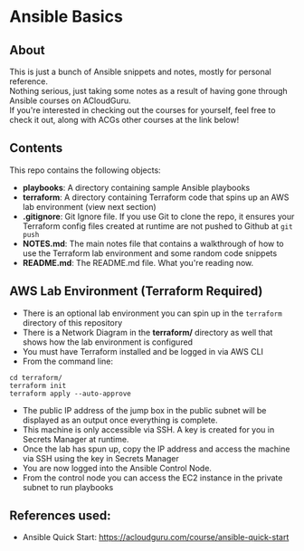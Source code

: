 # Ansible Basics
## About
This is just a bunch of Ansible snippets and notes, mostly for personal reference.</br>
Nothing serious, just taking some notes as a result of having gone through Ansible courses on ACloudGuru.</br>
If you're interested in checking out the courses for yourself, feel free to check it out, along with ACGs other courses at the link below!</br>

## Contents
This repo contains the following objects:
- **playbooks**: A directory containing sample Ansible playbooks
- **terraform**: A directory containing Terraform code that spins up an AWS lab environment (view next section)
- **.gitignore**: Git Ignore file. If you use Git to clone the repo, it ensures your Terraform config files created at runtime are not pushed to Github at `git push`
- **NOTES.md**: The main notes file that contains a walkthrough of how to use the Terraform lab environment and some random code snippets
- **README.md**: The README.md file. What you're reading now.

## AWS Lab Environment (Terraform Required)
- There is an optional lab environment you can spin up in the `terraform` directory of this repository 
- There is a Network Diagram in the **terraform/** directory as well that shows how the lab environment is configured
- You must have Terraform installed and be logged in via AWS CLI
- From the command line:
```
cd terraform/
terraform init
terraform apply --auto-approve
```
- The public IP address of the jump box in the public subnet will be displayed as an output once everything is complete.
- This machine is only accessible via SSH. A key is created for you in Secrets Manager at runtime.
- Once the lab has spun up, copy the IP address and access the machine via SSH using the key in Secrets Manager
- You are now logged into the Ansible Control Node. 
- From the control node you can access the EC2 instance in the private subnet to run playbooks

## References used:
- Ansible Quick Start:   https://acloudguru.com/course/ansible-quick-start
